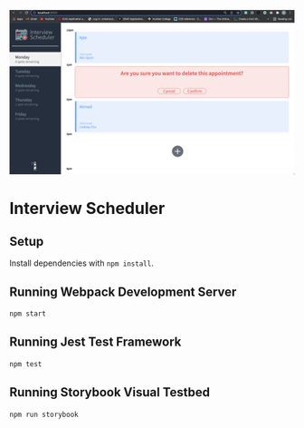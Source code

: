 !["screenshot description"](https://github.com/ahmedMoussa2020/Scheduler/blob/master/docs/Delete-Appointment.png?raw=true)

# Interview Scheduler

## Setup

Install dependencies with `npm install`.

## Running Webpack Development Server

```sh
npm start
```

## Running Jest Test Framework

```sh
npm test
```

## Running Storybook Visual Testbed

```sh
npm run storybook
```
